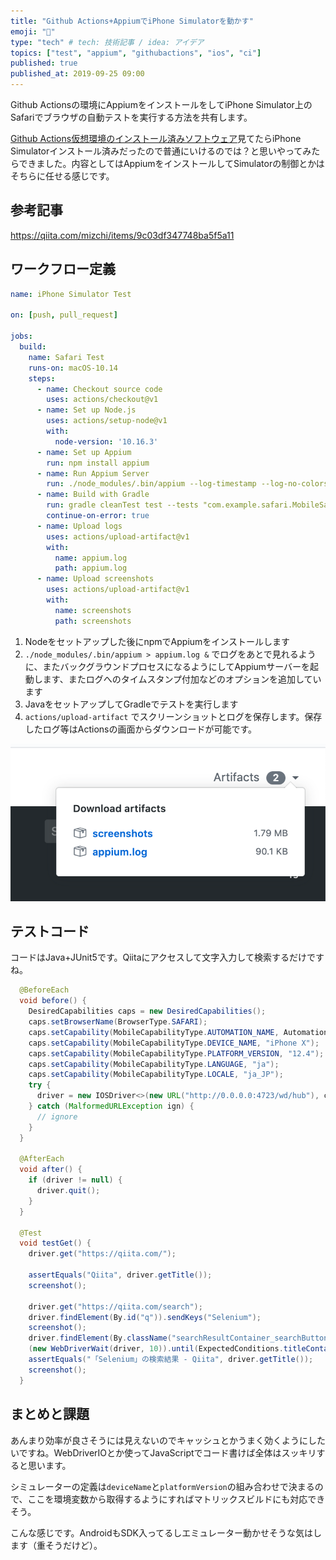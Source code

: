 ```yaml
---
title: "Github Actions+AppiumでiPhone Simulatorを動かす"
emoji: "📱"
type: "tech" # tech: 技術記事 / idea: アイデア
topics: ["test", "appium", "githubactions", "ios", "ci"]
published: true
published_at: 2019-09-25 09:00
---
```


Github Actionsの環境にAppiumをインストールをしてiPhone Simulator上のSafariでブラウザの自動テストを実行する方法を共有します。

<!--more-->

[Github Actions仮想環境のインストール済みソフトウェア](https://help.github.com/en/articles/software-in-virtual-environments-for-github-actions)見てたらiPhone Simulatorインストール済みだったので普通にいけるのでは？と思いやってみたらできました。内容としてはAppiumをインストールしてSimulatorの制御とかはそちらに任せる感じです。


## 参考記事

https://qiita.com/mizchi/items/9c03df347748ba5f5a11

## ワークフロー定義

```yaml
name: iPhone Simulator Test

on: [push, pull_request]

jobs:
  build:
    name: Safari Test
    runs-on: macOS-10.14
    steps:
      - name: Checkout source code
        uses: actions/checkout@v1
      - name: Set up Node.js
        uses: actions/setup-node@v1
        with:
          node-version: '10.16.3'
      - name: Set up Appium
        run: npm install appium
      - name: Run Appium Server
        run: ./node_modules/.bin/appium --log-timestamp --log-no-colors > appium.log &
      - name: Build with Gradle
        run: gradle cleanTest test --tests "com.example.safari.MobileSafariTest"
        continue-on-error: true
      - name: Upload logs
        uses: actions/upload-artifact@v1
        with:
          name: appium.log
          path: appium.log
      - name: Upload screenshots
        uses: actions/upload-artifact@v1
        with:
          name: screenshots
          path: screenshots

```

1. Nodeをセットアップした後にnpmでAppiumをインストールします
2. `./node_modules/.bin/appium > appium.log &` でログをあとで見れるように、またバックグラウンドプロセスになるようにしてAppiumサーバーを起動します、またログへのタイムスタンプ付加などのオプションを追加しています
3. JavaをセットアップしてGradleでテストを実行します
4. `actions/upload-artifact` でスクリーンショットとログを保存します。保存したログ等はActionsの画面からダウンロードが可能です。

![artifactsのダウンロード画面](/images/2019/09/25/01_artifacts.png)

## テストコード

コードはJava+JUnit5です。Qiitaにアクセスして文字入力して検索するだけですね。

```java
  @BeforeEach
  void before() {
    DesiredCapabilities caps = new DesiredCapabilities();
    caps.setBrowserName(BrowserType.SAFARI);
    caps.setCapability(MobileCapabilityType.AUTOMATION_NAME, AutomationName.IOS_XCUI_TEST);
    caps.setCapability(MobileCapabilityType.DEVICE_NAME, "iPhone X");
    caps.setCapability(MobileCapabilityType.PLATFORM_VERSION, "12.4");
    caps.setCapability(MobileCapabilityType.LANGUAGE, "ja");
    caps.setCapability(MobileCapabilityType.LOCALE, "ja_JP");
    try {
      driver = new IOSDriver<>(new URL("http://0.0.0.0:4723/wd/hub"), caps);
    } catch (MalformedURLException ign) {
      // ignore
    }
  }

  @AfterEach
  void after() {
    if (driver != null) {
      driver.quit();
    }
  }

  @Test
  void testGet() {
    driver.get("https://qiita.com/");

    assertEquals("Qiita", driver.getTitle());
    screenshot();

    driver.get("https://qiita.com/search");
    driver.findElement(By.id("q")).sendKeys("Selenium");
    screenshot();
    driver.findElement(By.className("searchResultContainer_searchButton")).click();
    (new WebDriverWait(driver, 10)).until(ExpectedConditions.titleContains("Selenium"));
    assertEquals("「Selenium」の検索結果 - Qiita", driver.getTitle());
    screenshot();
  }
```

## まとめと課題

あんまり効率が良さそうには見えないのでキャッシュとかうまく効くようにしたいですね。WebDriverIOとか使ってJavaScriptでコード書けば全体はスッキリすると思います。

シミュレーターの定義は`deviceName`と`platformVersion`の組み合わせで決まるので、ここを環境変数から取得するようにすればマトリックスビルドにも対応できそう。

こんな感じです。AndroidもSDK入ってるしエミュレーター動かせそうな気はします（重そうだけど）。
